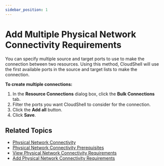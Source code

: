 ```yaml
---
sidebar_position: 1
---
```


# Add Multiple Physical Network Connectivity Requirements

You can specify multiple source and target ports to use to make the connection between two resources. Using this method, CloudShell will use the first available ports in the source and target lists to make the connection.

**To create multiple connections:**

1. In the **Resource Connections** dialog box, click the **Bulk Connections** tab.
2. Filter the ports you want CloudShell to consider for the connection.
3. Click the **Add all** button.
4. Click **Save**.

## Related Topics

- [Physical Network Connectivity](../index.md)
- [Physical Network Connectivity Prerequisites](../physical-net-connectivity-prereq.md)
- [View Physical Network Connectivity Requirements](../view-phy-net-connectivity-req.md)
- [Add Physical Network Connectivity Requirements](./index.md)